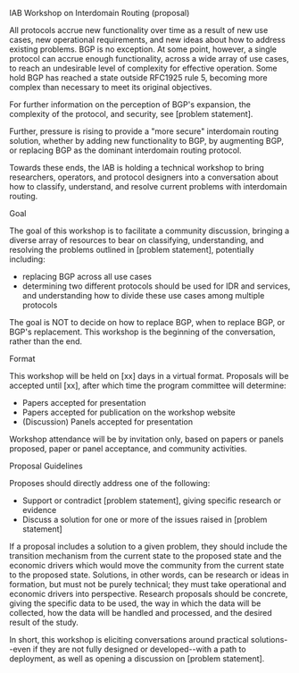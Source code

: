 IAB Workshop on Interdomain Routing
(proposal)

All protocols accrue new functionality over time as a result of new use cases, new operational requirements, and new ideas about how to address existing problems. BGP is no exception. At some point, however, a single protocol can accrue enough functionality, across a wide array of use cases, to reach an undesirable level of complexity for effective operation. Some hold BGP has reached a state outside RFC1925 rule 5, becoming more complex than necessary to meet its original objectives. 

For further information on the perception of BGP's expansion, the complexity of the protocol, and security, see [problem statement].

Further, pressure is rising to provide a "more secure" interdomain routing solution, whether by adding new functionality to BGP, by augmenting BGP, or replacing BGP as the dominant interdomain routing protocol. 

Towards these ends, the IAB is holding a technical workshop to bring researchers, operators, and protocol designers into a conversation about how to classify, understand, and resolve current problems with interdomain routing.

Goal

The goal of this workshop is to facilitate a community discussion, bringing a diverse array of resources to bear on classifying, understanding, and resolving the problems outlined in [problem statement], potentially including:

- replacing BGP across all use cases
- determining two different protocols should be used for IDR and services, and understanding how to divide these use cases among multiple protocols

The goal is NOT to decide on how to replace BGP, when to replace BGP, or BGP's replacement. This workshop is the beginning of the conversation, rather than the end.

Format

This workshop will be held on [xx] days in a virtual format. Proposals will be accepted until [xx], after which time the program committee will determine:

- Papers accepted for presentation
- Papers accepted for publication on the workshop website
- (Discussion) Panels accepted for presentation

Workshop attendance will be by invitation only, based on papers or panels proposed, paper or panel acceptance, and community activities.

Proposal Guidelines

Proposes should directly address one of the following:

- Support or contradict [problem statement], giving specific research or evidence 
- Discuss a solution for one or more of the issues raised in [problem statement]

If a proposal includes a solution to a given problem, they should include the transition mechanism from the current state to the proposed state and the economic drivers which would move the community from the current state to the proposed state. Solutions, in other words, can be research or ideas in formation, but must not be purely technical; they must take operational and economic drivers into perspective. Research proposals should be concrete, giving the specific data to be used, the way in which the data will be collected, how the data will be handled and processed, and the desired result of the study.

In short, this workshop is eliciting conversations around practical solutions--even if they are not fully designed or developed--with a path to deployment, as well as opening a discussion on [problem statement].

